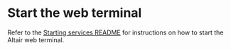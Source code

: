 # Start the web terminal

Refer to the [Starting services README](https://github.com/gloveboxes/AltairEverywhere/blob/main/Services/README.md) for instructions on how to start the Altair web terminal.
